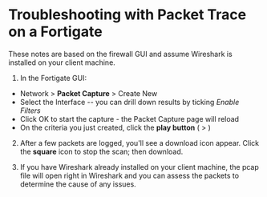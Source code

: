 # Troubleshooting with Packet Trace on a Fortigate
These notes are based on the firewall GUI and assume Wireshark is installed on your client machine.

1. In the Fortigate GUI:
  - Network > **Packet Capture** > Create New
  - Select the Interface -- you can drill down results by ticking *Enable Filters*
  - Click OK to start the capture - the Packet Capture page will reload
  - On the criteria you just created, click the **play button** ( > )

2. After a few packets are logged, you'll see a download icon appear.  Click the **square** icon to stop the scan; then download.

3. If you have Wireshark already installed on your client machine, the pcap file will open right in Wireshark and you can assess the packets to determine the cause of any issues.
